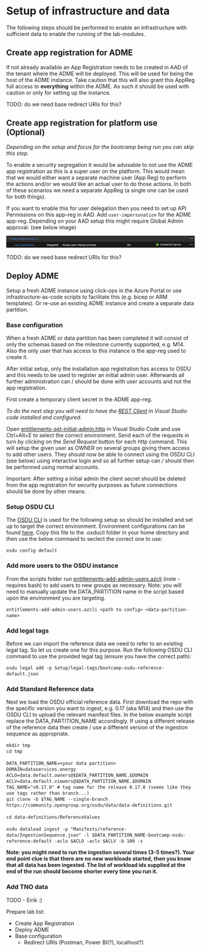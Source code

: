 # Setup of infrastructure and data

The following steps should be performed to enable an infrastructure with sufficient data to enable the running of the lab-modules.

## Create app registration for ADME

If not already available an App Registration needs to be created in AAD of the tenant where the ADME will be deployed. This will be used for being the host of the ADME instance. Take caution that this will also grant this AppReg full access to **everything** within the ADME. As such it should be used with caution or only for setting up the instance.

TODO: do we need base redirect URIs for this?

## Create app registration for platform use (Optional) 

_Depending on the setup and focus for the bootcamp being run you can skip this step._

To enable a security segregation it would be advisable to not use the ADME app registration as this is a super user on the platform. This would mean that we would either want a separate machine user (App Reg) to perform the actions and/or we would like an actual user to do those actions. In both of these scenarios we need a separate AppReg (a single one can be used for both things).

If you want to enable this for user delegation then you need to set up API Permissions on this app-reg in AAD. Add ```user-impersonation``` for the ADME app-reg. Depending on your AAD setup this might require Global Admin approval. (see below image)

![Api-Permission](img/api-permission.jpg)

TODO: do we need base redirect URIs for this?

## Deploy ADME

Setup a fresh ADME instance using click-ops in the Azure Portal or use infrastructure-as-code scripts to facilitate this (e.g. bicep or ARM templates). Or re-use an existing ADME instance and create a separate data partition.

### Base configuration

When a fresh ADME or data partition has been completed it will consist of only the schemas based on the milestone currently supported, e.g. M14. Also the only user that has access to this instance is the app-reg used to create it.

After initial setup, only the installation app registration has access to OSDU and this needs to be used to register an initial admin user. Afterwards all further administration can / should be done with user accounts and not the app registration.

First create a temporary client secret in the ADME app-reg.

_To do the next step you will need to have the [REST Client](https://marketplace.visualstudio.com/items?itemName=humao.rest-client) in Visual Studio code installed and configured._

Open [entitlements-set-initial-admin.http](entitlements-set-initial-admin.http) in Visual Studio Code and use Ctrl+Alt+E to select the correct environment. Send each of the requests in turn by clicking on the _Send Request_ button for each http command. This will setup the given user as OWNER on several groups giving them access to add other users. They should now be able to connect using the OSDU CLI (see below) using interactive login and so all further setup can / should then be performed using normal accounts.

Important: After setting a initial admin the client secret should be deleted from the app registration for security purposes as future connections should be done by other means.

### Setup OSDU CLI

The [OSDU CLI](https://community.opengroup.org/osdu/platform/data-flow/data-loading/osdu-cli) is used for the following setup so should be installed and set up to target the correct environment. Environment configurations can be found [here](../Labs/Module%201%20-%20Authentication%20and%20authorization/config). Copy this file to the .osducli folder in your home directory and then use the below command to seclect the correct one to use:
```
osdu config default 
```

### Add more users to the OSDU instance

From the scripts folder run [entitlements-add-admin-users.azcli](/Setup/entitlements-add-admin-users.azcli) (note - requires bash) to add users to new groups as necessary. Note: you will need to manually update the DATA_PARTITION name in the script based upon the environment you are targeting.
```
entitlements-add-admin-users.azcli <path to config> <data-partition-name>
```

### Add legal tags

Before we can import the reference data we need to refer to an existing legal tag. So let us create one for this purpose. Run the following OSDU CLI command to use the provided legal tag (ensure you have the correct path):
```
osdu legal add -p Setup/legal-tags/bootcamp-osdu-reference-default.json 
```

### Add Standard Reference data

Next we load the OSDU official reference data. First download the repo with the specific version you want to ingest, e.g. 0.17 (aka M14) and then use the OSDU CLI to upload the relevant manifest files. In the below example script replace the DATA_PARTITION_NAME accordingly. If using a different release of the reference data then create / use a different version of the ingestion sequence as appropriate.

    mkdir tmp
    cd tmp
    
    DATA_PARTITION_NAME=<your data partition>
    DOMAIN=dataservices.energy
    ACLO=data.default.owners@$DATA_PARTITION_NAME.$DOMAIN
    ACLV=data.default.viewers@$DATA_PARTITION_NAME.$DOMAIN
    TAG_NAME="v0.17.0" # tag name for the release 0.17.0 (seems like they use tags rather than branch...)
    git clone -b $TAG_NAME --single-branch https://community.opengroup.org/osdu/data/data-definitions.git
    
    cd data-definitions/ReferenceValues
    
    osdu dataload ingest -p "Manifests/reference-data/IngestionSequence.json" -l $DATA_PARTITION_NAME-bootcamp-osdu-reference-default -aclo $ACLO -aclv $ACLV -b 100 -s

**Note: you might need to run the ingestion several times (3-5 times?). Your end point clue is that there are no new workloads started, then you know that all data has been ingested. The list of workload ids supplied at the end of the run should become shorter every time you run it.**

### Add TNO data

TODO - Eirik :) 




Prepare lab list:
- Create App Registration
- Deploy ADME
- Base configuration
    - Redirect URIs (Postman, Power BI(?), localhost?)
